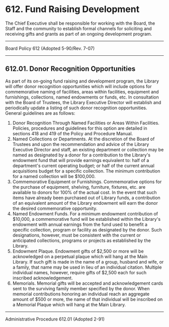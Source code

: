 # 612. Fund Raising Development

The Chief Executive shall be responsible for working with the Board, the Staff and the community to establish formal channels for soliciting and receiving gifts and grants as part of an ongoing development program.

---

Board Policy 612 (Adopted 5-90/Rev. 7-07)

---

## 612.01. Donor Recognition Opportunities

As part of its on-going fund raising and development program, the Library will offer donor recognition opportunities which will include options for commemorative naming of facilities, areas within facilities, equipment and furnishings, collections, named endowments or funds, etc. In consultation with the Board of Trustees, the Library Executive Director will establish and periodically update a listing of such donor recognition opportunities. General guidelines are as follows:

1. Donor Recognition Through Named Facilities or Areas Within Facilities. Policies, procedures and guidelines for this option are detailed in sections 418 and 419 of the Policy and Procedure Manual.
2. Named Collections or Departments. At the discretion of the Board of Trustees and upon the recommendation and advice of the Library Executive Director and staff, an existing department or collection may be named as designated by a donor for a contribution to the Library's endowment fund that will provide earnings equivalent to: half of a department's current operating budget; or half of the current annual acquisitions budget for a specific collection. The minimum contribution for a named collection will be \$100,000.
3. Commemorative Equipment or Furnishings. Commemorative options for the purchase of equipment, shelving, furniture, fixtures, etc. are available to donors for 100% of the actual cost. In the event that such items have already been purchased out of Library funds, a contribution of an equivalent amount of the Library endowment will earn the donor the desired commemorative opportunity.
4. Named Endowment Funds. For a minimum endowment contribution of \$10,000, a commemorative fund will be established within the Library's endowment with annual earnings from the fund used to benefit a specific collection, program or facility as designated by the donor. Such designations, however, must be consistent with the current or anticipated collections, programs or projects as established by the Library.
5. Endowment Plaque. Endowment gifts of $2,500 or more will be acknowledged on a perpetual plaque which will hang at the Main Library. If such gift is made in the name of a group, husband and wife, or a family, that name may be used in lieu of an individual citation. Multiple individual names, however, require gifts of $2,500 each for such inscribed acknowledgement.
6. Memorials. Memorial gifts will be accepted and acknowledgement cards sent to the surviving family member specified by the donor. When memorial contributions honoring an individual reach an aggregate amount of \$500 or more, the name of that individual will be inscribed on a Memorial Plaque which will hang at the Main Library.

---

Administrative Procedure 612.01 (Adopted 2-91)
